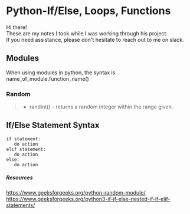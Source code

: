 # Python-If/Else, Loops, Functions

Hi there! <br>
These are my notes I took while I was working through his project. <br>
If you need assistance, please don't hesitate to reach out to me on slack. <br>

## Modules

When using modules in python, the syntax is name_of_module.function_name()

### Random

>- randint() - returns a random integer within the range given.

## If/Else Statement Syntax

```
if statement:
   do action
elif statement:
   do action
else:
   do action
```

##### Resources

https://www.geeksforgeeks.org/python-random-module/
https://www.geeksforgeeks.org/python3-if-if-else-nested-if-if-elif-statements/

